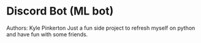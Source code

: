 # Discord Bot (ML bot)
Authors: Kyle Pinkerton
Just a fun side project to refresh myself on python and have fun with some friends. 